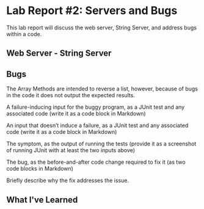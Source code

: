 # Lab Report #2: Servers and Bugs 
This lab report will discuss the web server, String Server, and address bugs within a code. 



## Web Server - String Server 




## Bugs 
The Array Methods are intended to reverse a list, however, because of bugs in the code it 
does not output the expected results. 


A failure-inducing input for the buggy program, as a JUnit test and any associated code (write it as a code block in Markdown)

An input that doesn’t induce a failure, as a JUnit test and any associated code (write it as a code block in Markdown)

The symptom, as the output of running the tests (provide it as a screenshot of running JUnit with at least the two inputs above)

The bug, as the before-and-after code change required to fix it (as two code blocks in Markdown)

Briefly describe why the fix addresses the issue.






## What I've Learned 
